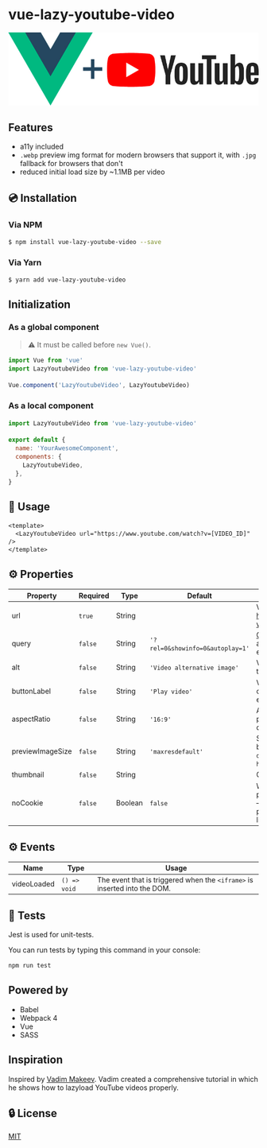 # vue-lazy-youtube-video

![Vue.js logo plus YouTube logo](./assets/img.jpg)

## Features

- a11y included
- `.webp` preview img format for modern browsers that support it, with `.jpg` fallback for browsers that don't
- reduced initial load size by ~1.1MB per video

## 💿 Installation

### Via NPM

```bash
$ npm install vue-lazy-youtube-video --save
```

### Via Yarn

```bash
$ yarn add vue-lazy-youtube-video
```

## Initialization

### As a global component

> ⚠️ It must be called before `new Vue()`.

```js
import Vue from 'vue'
import LazyYoutubeVideo from 'vue-lazy-youtube-video'

Vue.component('LazyYoutubeVideo', LazyYoutubeVideo)
```

### As a local component

```js
import LazyYoutubeVideo from 'vue-lazy-youtube-video'

export default {
  name: 'YourAwesomeComponent',
  components: {
    LazyYoutubeVideo,
  },
}
```

## 🚀 Usage

```vue
<template>
  <LazyYoutubeVideo url="https://www.youtube.com/watch?v=[VIDEO_ID]" />
</template>
```

## ⚙️ Properties

| Property         | Required | Type    | Default                          | Description                                                                                                                        |
| ---------------- | -------- | ------- | -------------------------------- | ---------------------------------------------------------------------------------------------------------------------------------- |
| url              | `true`   | String  |                                  | Video `URL` in https://www.youtube.com/watch?v=VIDEO_ID format                                                                     |
| query            | `false`  | String  | `'?rel=0&showinfo=0&autoplay=1'` | [Query string](https://en.wikipedia.org/wiki/Query_string) which will be appended to the generated embed URL                       |
| alt              | `false`  | String  | `'Video alternative image'`      | Value of the `alt` attribute of the thumbnail `<img />` element                                                                    |
| buttonLabel      | `false`  | String  | `'Play video'`                   | Value of the `aria-label` attribute of the play `<button></button>` element. Improves a11y                                         |
| aspectRatio      | `false`  | String  | `'16:9'`                         | Aspect ratio. It helps to save proportions of the video on different container sizes                                               |
| previewImageSize | `false`  | String  | `'maxresdefault'`                | Size of the thumbnail, generated by YouTube. Available variants: `default`, `mqdefault`, `sddefault`, `hqdefault`, `maxresdefault` |
| thumbnail        | `false`  | String  |                                  | Custom video thumbnail                                                                                                             |
| noCookie         | `false`  | Boolean | `false`                          | Whether or not to enable privacy-enhanced mode. If `true` – component will insert `-nocookie` part into the generated embed link   |

## ⚙️ Events

| Name        | Type         | Usage                                                                     |
| ----------- | ------------ | ------------------------------------------------------------------------- |
| videoLoaded | `() => void` | The event that is triggered when the `<iframe>` is inserted into the DOM. |

## 💉 Tests

Jest is used for unit-tests.

You can run tests by typing this command in your console:

```bash
npm run test
```

## Powered by

- Babel
- Webpack 4
- Vue
- SASS

## Inspiration

Inspired by [Vadim Makeev](https://pepelsbey.net). Vadim created a comprehensive tutorial in which he shows how to lazyload YouTube videos properly.

## 🔒 License

[MIT](http://opensource.org/licenses/MIT)
